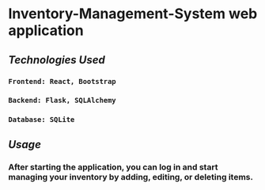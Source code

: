 # Inventory-Management-System web application
## ***Technologies Used***
### `Frontend: React, Bootstrap`
### `Backend: Flask, SQLAlchemy`
### `Database: SQLite` 

## ***Usage***
### After starting the application, you can log in and start managing your inventory by adding, editing, or deleting items.
